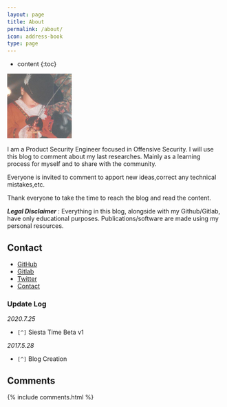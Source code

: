 ```yaml
---
layout: page
title: About
permalink: /about/
icon: address-book
type: page
---
```


* content
{:toc}


<a href="{{ site.baseurl }}/" class="site-avatar"><img height="150" width="150" src="/images/avatar.jpeg" /></a>

I am a Product Security Engineer focused in Offensive Security. I will use this blog to comment about my last researches. Mainly as a learning process for myself and to share with the community.

Everyone is invited to comment to apport new ideas,correct any technical mistakes,etc.

Thank everyone to take the time to reach the blog and read the content.


***Legal Disclaimer*** : Everything in this blog, alongside with my Github/Gitlab, have only educational purposes. Publications/software are made using my personal resources.

## Contact

* [GitHub](https://github.com/rebujacker)
* [Gitlab](https://gitlab.com/rebujacker)
* [Twitter](https://twitter.com/rebujacker)
* [Contact](mail:rebujacker@gmail.com)

### Update Log

*2020.7.25*

- `[^]` Siesta Time Beta v1

*2017.5.28*

- `[^]` Blog Creation


## Comments

{% include comments.html %}
